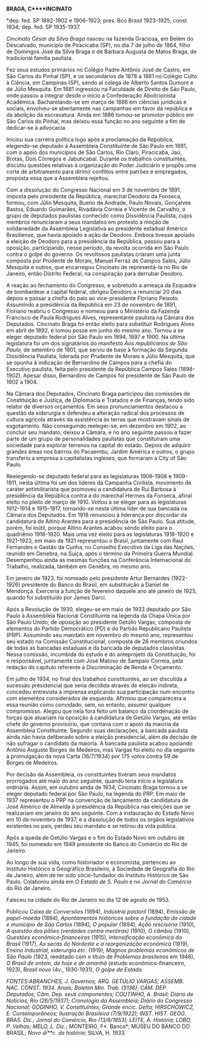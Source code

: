 **BRAGA, C****INCINATO**

\*dep. fed. SP 1892-1902 e 1906-1923; pres. Bco Brasil 1923-1925; const.
1934; dep. fed. SP 1935-1937.

*Cincinato César da Silva Braga* nasceu na fazenda Graciosa, em Belém do
Descalvado, município de Piracicaba (SP), no dia 7 de julho de 1864,
filho de Domingos José da Silva Braga e de Bárbara Augusta de Matos
Braga, de tradicional família paulista.

Fez seus estudos primários no Colégio Padre Antônio José de Castro, em
São Carlos do Pinhal (SP), e os secundários de 1878 a 1881 no Colégio
Culto à Ciência, em Campinas (SP), sendo aí colega de Alberto Santos
Dumont e de Júlio Mesquita. Em 1881 ingressou na Faculdade de Direito de
São Paulo, onde passou a integrar desde o início a Confederação
Abolicionista Acadêmica. Bacharelando-se em março de 1886 em ciências
jurídicas e sociais, envolveu-se abertamente nas campanhas em favor da
república e da abolição da escravatura. Ainda em 1886 tornou-se promotor
público em São Carlos do Pinhal, mas deixou essa função no ano seguinte
a fim de dedicar-se à advocacia.

Iniciou sua carreira política logo após a proclamação da República,
elegendo-se deputado à Assembleia Constituinte de São Paulo em 1891, com
o apoio dos municípios de São Carlos, Rio Claro, Piracicaba, Jaú,
Brotas, Dois Córregos e Jabuticabal. Durante os trabalhos constituintes,
discutiu questões relativas à organização do Poder Judiciário e propôs
uma corte de arbitramento para dirimir conflitos entre patrões e
empregados, proposta essa que a Assembleia rejeitou.

Com a dissolução do Congresso Nacional em 3 de novembro de 1891, imposta
pelo presidente da República, marechal Deodoro da Fonseca, formou, com
Júlio Mesquita, Bueno de Andrade, Paulo Novais, Gonçalves Bastos,
Eduardo Guimarães, Rivadávia Correia e Vicente de Carvalho, o grupo de
deputados paulistas conhecido como Dissidência Paulista, cujos membros
renunciaram a seus mandatos em protesto à moção de solidariedade da
Assembleia Legislativa ao presidente estadual Américo Brasiliense, que
havia apoiado a ação de Deodoro. Embora tivesse apoiado a eleição de
Deodoro para a presidência da República, passou para a oposição,
participando, nesse período, da revolta ocorrida em São Paulo contra o
golpe do governo. Os revoltosos paulistas criaram uma junta composta por
Prudente de Morais, Manuel Ferraz de Campos Sales, Júlio Mesquita e
outros, que encarregou Cincinato de representá-la no Rio de Janeiro,
então Distrito Federal, na conspiração para derrubar Deodoro.

A reação ao fechamento do Congresso, e sobretudo a ameaça da Esquadra de
bombardear a capital federal, obrigou Deodoro a renunciar 20 dias depois
e passar a chefia do país ao vice-presidente Floriano Peixoto. Assumindo
a presidência da República em 23 de novembro de 1891, Floriano reabriu o
Congresso e nomeou para o Ministério da Fazenda Francisco de Paula
Rodrigues Alves, representante paulista na Câmara dos Deputados.
Cincinato Braga foi então eleito para substituir Rodrigues Alves em
abril de 1892, e tomou posse em junho do mesmo ano. Tornou a se eleger
deputado federal por São Paulo em 1894, 1897 e 1900. Na última
legislatura foi um dos signatários do manifesto *Aos republicanos de São
Paulo,* de setembro de 1901, que serviu de base à formação da Segunda
Dissidência Paulista, liderada por Prudente de Morais e Júlio Mesquita,
que se opunha à indicação de Bernardino de Campos para a chefia do
Executivo paulista, feita pelo presidente da República Campos Sales
(1898-1902). Apesar disso, Bernardino de Campos foi presidente de São
Paulo de 1902 a 1904.

Na Câmara dos Deputados, Cincinato Braga participou das comissões de
Constituição e Justiça, de Diplomacia e Tratados e de Finanças, tendo
sido relator de diversos orçamentos. Em seus pronunciamentos destacou a
questão da siderurgia e defendeu a alteração radical dos processos de
cultura agrícola através da assistência às terras que mostravam sinais
de esgotamento. Não conseguindo reeleger-se, em dezembro em 1902, ao
concluir seu mandato, deixou a Câmara, e no ano seguinte passou a fazer
parte de um grupo de personalidades paulistas que constituíram uma
sociedade para explorar terrenos na capital do estado. Depois de
adquirir grandes áreas nos bairros do Pacaembu, Jardim América e outros,
o grupo transferiu a empresa a capitalistas ingleses, que formaram a
City of São Paulo.

Reelegendo-se deputado federal para as legislaturas 1906-1908 e
1909-1911, nesta última foi um dos líderes da Campanha Civilista,
movimento de caráter antimilitarista que promoveu a candidatura de Rui
Barbosa à presidência da República contra a do marechal Hermes da
Fonseca, afinal eleito no pleito de março de 1910. Voltou a se eleger
para as legislaturas 1912-1914 e 1915-1917, tornando-se nesta última
líder de sua bancada na Câmara dos Deputados. Em 1916 renunciou à
liderança por discordar da candidatura de Altino Arantes para a
presidência de São Paulo. Sua atitude, porém, foi inútil, porque Altino
Arantes acabou sendo eleito para o quadriênio 1916-1920. Mais uma vez
eleito para as legislaturas 1918-1920 e 1921-1923, em maio de 1921
representou o Brasil, juntamente com Raul Fernandes e Gastão da Cunha,
no Conselho Executivo da Liga das Nações, reunido em Genebra, na Suíça,
após o término da Primeira Guerra Mundial. Desempenhou ainda as mesmas
funções na Conferência Internacional do Trabalho, realizada, também em
Genebra, no mesmo ano.

Em janeiro de 1923, foi nomeado pelo presidente Artur Bernardes
(1922-1926) presidente do Banco do Brasil, em substituição a Daniel de
Mendonça. Exerceria a função de fevereiro daquele ano até janeiro de
1925, quando foi substituído por James Darci.

Após a Revolução de 1930, elegeu-se em maio de 1933 deputado por São
Paulo à Assembleia Nacional Constituinte na legenda da Chapa Única por
São Paulo Unido, de oposição ao presidente Getúlio Vargas, composta de
elementos do Partido Democrático (PD) e do Partido Republicano Paulista
(PRP). Assumindo seu mandato em novembro do mesmo ano, representou seu
estado na Comissão Constitucional, composta de 26 membros oriundos de
todas as bancadas estaduais e da bancada de deputados classistas. Nessa
comissão, incumbida do estudo e do anteprojeto da Constituição, foi o
responsável, juntamente com José Matoso de Sampaio Correia, pela redação
do capítulo referente à Discriminação de Renda e Orçamento.

Em julho de 1934, no final dos trabalhos constituintes, ao ser discutida
a sucessão presidencial que seria decidida através de eleição indireta,
concedeu entrevista à imprensa explicando sua participação num encontro
com elementos considerados de esquerda. Afirmou que comparecera a essa
reunião como convidado, sem, no entanto, assumir qualquer compromisso.
Alegou que nela fora feito um balanço da coordenação de forças que
atuariam na oposição à candidatura de Getúlio Vargas, até então chefe do
governo provisório, que contava com o apoio da maioria da Assembleia
Constituinte. Segundo suas declarações, a bancada paulista ainda não
havia deliberado sobre a eleição presidencial, além da decisão de não
sufragar o candidato da maioria. A bancada paulista acabou apoiando
Antônio Augusto Borges de Medeiros, mas Vargas foi eleito no dia
seguinte à promulgação da nova Carta (16/7/1934) por 175 votos contra 59
de Borges de Medeiros.

Por decisão da Assembleia, os constituintes tiveram seus mandatos
prorrogados até maio do ano seguinte, quando teria início a legislatura
ordinária. Assim, em outubro ainda de 1934, Cincinato Braga tornou a se
eleger deputado federal por São Paulo, na legenda do PRP. Em maio de
1937 representou o PRP na convenção de lançamento da candidatura de José
Américo de Almeida à presidência da República nas eleições que se
realizariam em janeiro do ano seguinte. Com a instauração do Estado Novo
em 10 de novembro de 1937, e a dissolução de todos os órgãos
legislativos existentes no país, perdeu seu mandato e se retirou da vida
pública.

Após a queda de Getúlio Vargas e o fim do Estado Novo em outubro de
1945, foi nomeado em 1949 presidente do Banco do Comércio do Rio de
Janeiro.

Ao longo de sua vida, como historiador e economista, pertenceu ao
Instituto Histórico e Geográfico Brasileiro, à Sociedade de Geografia do
Rio de Janeiro, além de ter sido sócio-fundador do Instituto Histórico
de São Paulo. Colaborou ainda em *O Estado de S. Paulo* e no *Jornal do
Comércio* do Rio de Janeiro.

Faleceu na cidade do Rio de Janeiro no dia 12 de agosto de 1953.

Publicou *Caixa de Conversões* (1894), *Indústria pastoril* (1894),
*Emissão de papel*-*moeda* (1894), *Apontamentos históricos sobre a
fundação da cidade e município de São* *Carlos* (1894)*, O popular*
(1894), *Ação rescisória* (1910), *A questão dos pilões (verdades*
*contra mentiras)* (1910)*, O câmbio* (1910)*,* *Questões
econômico-financeiras* (1915)*, Intensificação econômica do Brasil*
(1917)*, As* *secas do Nordeste e a reorganização econômica* (1919)*,
Ensino industrial, siderurgia etc.* (1919)*, Magnos problemas econômicos
de São* *Paulo* (1923, reeditado com o título de *Problemas brasileiros*
em 1948), *O Brasil de ontem, de hoje e de amanhã* (estudo
econômico-financeiro, 1923), *Brasil novo* (4v., 1930-1931), *O golpe de
Estado.*

**FONTES:**ABRANCHES, J. *Governos*; ARQ. GETÚLIO VARGAS; ASSEMB. NAC.
CONST. 1934. *Anais*; *Boletim Min. Trab.* (5136); CÂM. DEP.
*Deputados*; *Câm. Dep. seus componentes*; COUTINHO, A. *Brasil; Diário
de Notícias*, Rio (26/5/1937); *Cronologia da Assembleia*; Diário do
Congresso Nacional*;* GODINHO, V. *Constituintes; Grande encic. Delta*;
HIRSCHOWICZ, E. *Contemporâneos; Ilustração Brasileira* (7/9/1922);
INST. HIST. GEOG. BRAS. *Dic.*; *Jornal do Comércio*, Rio (13/8/1953);
LEITE, A. *História*; LOBO, P. *Velhas*; MELO, L*. Dic*.; MONTEIRO, F*.
Banco*; MUSEU DO BANCO DO BRASIL; *Novo di**c. de história*; SILVA, H.
*1933.*
